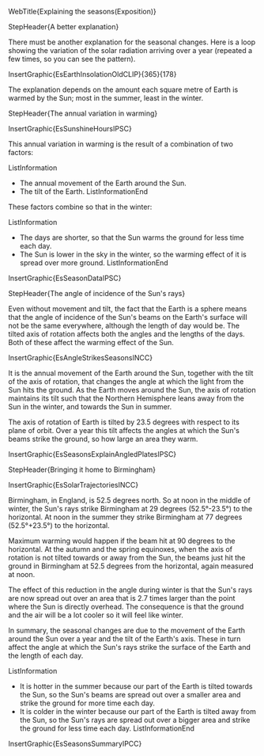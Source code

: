 WebTitle{Explaining the seasons(Exposition)}

StepHeader{A better explanation}

There must be another explanation for the seasonal changes. Here is a loop showing the variation of the solar radiation arriving over a year (repeated a few times, so you can see the pattern).

InsertGraphic{EsEarthInsolationOldCLIP}{365}{178}

The explanation depends on the amount each square metre of Earth is warmed by the Sun; most in the summer, least in the winter.

StepHeader{The annual variation in warming}

InsertGraphic{EsSunshineHoursIPSC}

This annual variation in warming is the result of a combination of two factors:

ListInformation
- The annual movement of the Earth around the Sun.
- The tilt of the Earth.
ListInformationEnd

These factors combine so that in the winter:

ListInformation
- The days are shorter, so that the Sun warms the ground for less time each day.
- The Sun is lower in the sky in the winter, so the warming effect of it is spread over more ground.
ListInformationEnd

InsertGraphic{EsSeasonDataIPSC}

StepHeader{The angle of incidence of the Sun's rays}

Even without movement and tilt, the fact that the Earth is a sphere means that the angle of incidence of the Sun's beams on the Earth's surface will not be the same everywhere, although the length of day would be. The tilted axis of rotation affects both the angles and the lengths of the days. Both of these affect the warming effect of the Sun.

InsertGraphic{EsAngleStrikesSeasonsINCC}

It is the annual movement of the Earth around the Sun, together with the tilt of the axis of rotation, that changes the angle at which the light from the Sun hits the ground. As the Earth moves around the Sun, the axis of rotation maintains its tilt such that the Northern Hemisphere leans away from the Sun in the winter, and towards the Sun in summer.

The axis of rotation of Earth is tilted by 23.5 degrees with respect to its plane of orbit. Over a year this tilt affects the angles at which the Sun's beams strike the ground, so how large an area they warm.

InsertGraphic{EsSeasonsExplainAngledPlatesIPSC}


StepHeader{Bringing it home to Birmingham}

InsertGraphic{EsSolarTrajectoriesINCC}

Birmingham, in England, is 52.5 degrees north. So at noon in the middle of winter, the Sun's rays strike Birmingham at 29 degrees (52.5°-23.5°) to the horizontal. At noon in the summer they strike Birmingham at 77 degrees (52.5°+23.5°) to the horizontal.

Maximum warming would happen if the beam hit at 90 degrees to the horizontal. At the autumn and the spring equinoxes, when the axis of rotation is not tilted towards or away from the Sun, the beams just hit the ground in Birmingham at 52.5 degrees from the horizontal, again measured at noon.

The effect of this reduction in the angle during winter is that the Sun's rays are now spread out over an area that is 2.7 times larger than the point where the Sun is directly overhead. The consequence is that the ground and the air will be a lot cooler so it will feel like winter.

In summary, the seasonal changes are due to the movement of the Earth around the Sun over a year and the tilt of the Earth's axis. These in turn affect the angle at which the Sun's rays strike the surface of the Earth and the length of each day.

ListInformation
- It is hotter in the summer because our part of the Earth is tilted towards the Sun, so the Sun's beams are spread out over a smaller area and strike the ground for more time each day. 
- It is colder in the winter because our part of the Earth is tilted away from the Sun, so the Sun's rays are spread out over a bigger area and strike the ground for less time each day.
ListInformationEnd

InsertGraphic{EsSeasonsSummaryIPCC}
